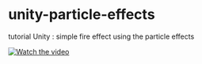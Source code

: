 # unity-particle-effects
tutorial  Unity : simple fire effect using the particle effects 

[![Watch the video](https://img.youtube.com/vi/Cc-GaC7BPQE/0.jpg)](https://youtu.be/Cc-GaC7BPQE)
